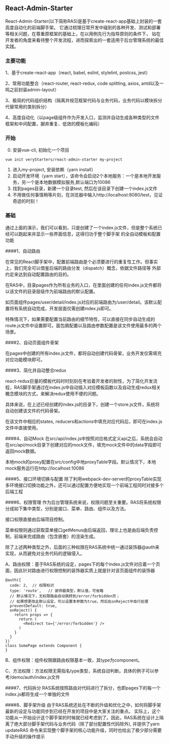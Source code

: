 
## React-Admin-Starter


React-Admin-Starter(以下简称RAS)是基于create-react-app基础上封装的一套高度自动化的前端脚手架。
它通过梳理日常开发中碰到的各种开发、测试和部署等相关问题，在尊重原框架的基础上，在以用例先行为指导原则的条件下，
站在开发者的角度来看待整个开发流程，进而探索出的一套适用于后台管理系统的最佳实践。

### 主要功能

1、基于create-react-app（react, babel, eslint, stylelint, postcss, jest）

2、常用功能整合（react-router, react-redux, code splitting, axios, antd以及一鸣之前封装admin-layout）

3、极简的代码组织结构（隔离并规范框架代码与业务代码，业务代码以模块拆分代替常用的类别拆分）

4、高度自动化（以page级组件作为开发入口，监测并自动生成各种类型的文件框架和中间配置，摒弃重复、低效的模板化编码）

### 开始
0. 安装vue-cli, 初始化一个项目
````
vue init veryStarters/react-admin-starter my-project
````
1. 进入my-project, 安装依赖（yarn install）
2. 启动开发环境（yarn start），该命令会启动2个本地服务：一个是本地开发服务，另一个是本地数据模拟服务,默认端口为10086
3. 找到pages目录，新建一个目录test, 然后在该目录下创建一个index.js文件
4. 不用做任何事情稍等片刻，在浏览器中输入http://localhost:8080/test，见证奇迹的时刻！

### 基础

通过上面的演示，我们可以看到，只是创建了一个index.js文件，但是整个系统已经可以跑起来并显示一些界面信息，这得归功于整个脚手架
的全自动模板和配置功能

####1、自动路由

在常见的React脚手架中，配置前端路由是个必须要进行的重复性工作。但事实上，我们完全可以借鉴后端的路由分发（dispatch）概念，依据文件路径等
外部约定来达到自动配置路由的目的。

在RAS中，目录pages作为所有业务的入口，在里面创建的任何index.js文件都将以该文件的目录层级作为前端路由的默认配置。

如页面组件pages/user/detail/index.js对应的前端路由为/user/detail。该默认配置将有系统自动完成，开发层面仅需创建index.js即可。

特殊情况下，如果需要配置当前路由的细节特性，可以直接在同步自动生成的route.js文件中设置即可。面包屑配置以及路由参数配置是该文件使用最多的两个场景。

####2、自动页面组件骨架

在pages中创建的所有index.js文件，都将自动创建代码骨架，业务开发仅需填充对应功能模块即可。

####3、简化并自动整合redux

react-redux巨量的模板代码时时刻刻在考验着开发者的耐性，为了简化开发流程，RAS脚手架通过在index.js中自动插入对应模板函数以及自动生成redux相关
概念模块的方式，来解决redux使用不便的问题。

具体来说，在上述已经创建的index.js的目录下，创建一个store.js文件，系统将自动创建该文件的代码骨架。

在该文件中相应的states, reducers和actions中填充对应代码后，即可在index.js文件中直接使用。

####4、自动Mock
在src/api/index.js中按照对应格式定义api之后，系统会自动在src/api/mock目录下创建对应的mock文件，填充mock文件中的data字段即可返回mock数据。

本地mock的proxy配置在src/config中地proxyTable字段。默认情况下，本地mock服务运行在http://localhost:10086

####5、接口环境切换与配置
除了利用webpack-dev-server的proxyTable实现多环境接口切换功能之外，还可以通过配置方便地实现一个前端工程同时对接多个后端工程

####6、权限管理
作为后台管理系统来说，权限问题至关重要。RAS将系统权限分成如下集中类型，分别是接口、菜单、路由、组件以及方法。

接口权限直接由后端项目控制。

菜单权限则通过获取菜单接口getMenus由后端返回，理论上也是由后端负责控制，前端来完成路由（包含嵌套）的渲染生成。

除了上述两种类型之外，后面的三种权限在RAS系统中统一通过装饰器@auth来实现，从而避免对业务代码的逻辑侵入。

A、路由权限：基于RAS系统的设定，pages下的每个index.js文件对应着一个页面，因此针对路由进行权限控制的装饰器实质上就是针对该页面组件的装饰器

````
@auth({
  code: 2,  // 权限标识
  type: 'route',   // 装饰器类型，默认值，可省略
  // 默认情况下，无权限路由自动跳转到/error/forbidden页；
  // 如果想更改此默认设定，可以设置本参数为true，然后在onReject中自行处理
  preventDefault: true,
  onReject() {
    return props => {
      return (
        <Redirect to={'/error/forbidden'} />
      )
    }
  }
})
class SomePage extends Component {
}
````

B、组件权限：组件权限跟路由权限基本一致，其type为component。

C、方法权限：方法权限无需指名type类型，系统自动判断。具体的例子可以参考/demo/auth/index.js文件


####7、代码拆分
RAS系统按照路由对代码进行了拆分，也即pages下的每一个index.js都将生成一个单独的文件

####8、脚手架升级
由于RAS系统还处在不断的升级和优化之中，如何将脚手架最新的设定与功能同步到已经在开发的项目中是大家关注的重点。
实际上，这个功能从一开始设计这个脚手架的时候就已经考虑到了。因此，RAS系统在设计上隔离了绝大部分脚手架代码与业务代码（除了部分配置性代码除外),
并提供了yarn updateRAS 命令来实现整个脚手架的核心功能升级，同时也给出了极少部分需要手动升级的操作提示











